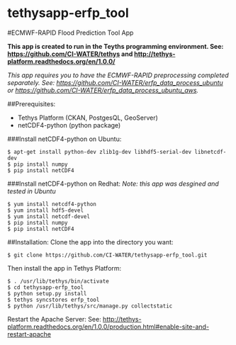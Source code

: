 tethysapp-erfp_tool
===================

#ECMWF-RAPID Flood Prediction Tool App

**This app is created to run in the Teyths programming environment.
See: https://github.com/CI-WATER/tethys and http://tethys-platform.readthedocs.org/en/1.0.0/**

*This app requires you to have the ECMWF-RAPID preprocessing completed 
separately. See: https://github.com/CI-WATER/erfp_data_process_ubuntu or https://github.com/CI-WATER/erfp_data_process_ubuntu_aws.*

##Prerequisites:
- Tethys Platform (CKAN, PostgesQL, GeoServer)
- netCDF4-python (python package)

###Install netCDF4-python on Ubuntu:
```
$ apt-get install python-dev zlib1g-dev libhdf5-serial-dev libnetcdf-dev 
$ pip install numpy
$ pip install netCDF4
```
###Install netCDF4-python on Redhat:
*Note: this app was desgined and tested in Ubuntu*
```
$ yum install netcdf4-python
$ yum install hdf5-devel
$ yum install netcdf-devel
$ pip install numpy
$ pip install netCDF4
```
##Installation:
Clone the app into the directory you want:
```
$ git clone https://github.com/CI-WATER/tethysapp-erfp_tool.git
```
Then install the app in Tethys Platform:
```
$ . /usr/lib/tethys/bin/activate
$ cd tethysapp-erfp_tool
$ python setup.py install
$ tethys syncstores erfp_tool
$ python /usr/lib/tethys/src/manage.py collectstatic
```
Restart the Apache Server:
See: http://tethys-platform.readthedocs.org/en/1.0.0/production.html#enable-site-and-restart-apache
